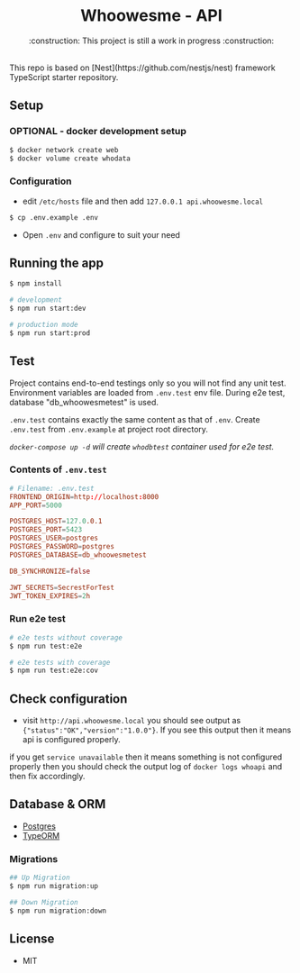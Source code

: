<h1 align="center">Whoowesme - API</h1>
<div>
    <p align="center">:construction: This project is still a work in progress :construction:</p><br/>
</div>
This repo is based on [Nest](https://github.com/nestjs/nest) framework TypeScript starter repository.
<div>

## Setup

### OPTIONAL - docker development setup

```bash
$ docker network create web
$ docker volume create whodata
```

### Configuration

- edit `/etc/hosts` file and then add `127.0.0.1 api.whoowesme.local`

```bash
$ cp .env.example .env
```

- Open `.env` and configure to suit your need

## Running the app

```bash
$ npm install

# development
$ npm run start:dev

# production mode
$ npm run start:prod
```

## Test

Project contains end-to-end testings only so you will not find any unit test.
Environment variables are loaded from `.env.test` env file. During e2e test, database "db_whoowesmetest" is used.

`.env.test` contains exactly the same content as that of `.env`. Create `.env.test` from `.env.example` at project root directory.

_`docker-compose up -d` will create `whodbtest` container used for e2e test._

### Contents of `.env.test`

```conf
# Filename: .env.test
FRONTEND_ORIGIN=http://localhost:8000
APP_PORT=5000

POSTGRES_HOST=127.0.0.1
POSTGRES_PORT=5423
POSTGRES_USER=postgres
POSTGRES_PASSWORD=postgres
POSTGRES_DATABASE=db_whoowesmetest

DB_SYNCHRONIZE=false

JWT_SECRETS=SecrestForTest
JWT_TOKEN_EXPIRES=2h
```

### Run e2e test

```bash
# e2e tests without coverage
$ npm run test:e2e

# e2e tests with coverage
$ npm run test:e2e:cov
```

## Check configuration

- visit `http://api.whoowesme.local` you should see output as `{"status":"OK","version":"1.0.0"}`. If you see this output then it means api is configured properly.

if you get `service unavailable` then it means something is not configured properly then you should check the output log of `docker logs whoapi` and then fix accordingly.

## Database & ORM

- [Postgres](https://www.postgresql.org/)
- [TypeORM](https://typeorm.io/#/)

### Migrations

```bash
## Up Migration
$ npm run migration:up

## Down Migration
$ npm run migration:down
```

## License

- MIT
